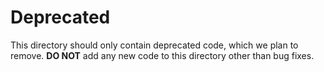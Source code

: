 # Deprecated

This directory should only contain deprecated code, which we plan to remove. **DO NOT** add any new code to this directory other than bug fixes.
